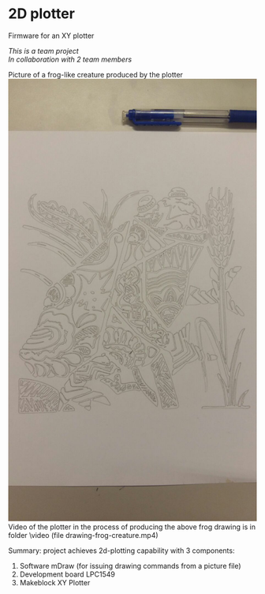 # 2D plotter
Firmware for an XY plotter

_This is a team project_  
_In collaboration with 2 team members_

Picture of a frog-like creature produced by the plotter  
![Picture of a frog-like creature](/picture/frog-creature.jpeg)
Video of the plotter in the process of producing the above frog drawing is in folder \video (file drawing-frog-creature.mp4)

Summary: project achieves 2d-plotting capability with 3 components:

  1. Software mDraw (for issuing drawing commands from a picture file)
  1. Development board LPC1549
  1. Makeblock XY Plotter
